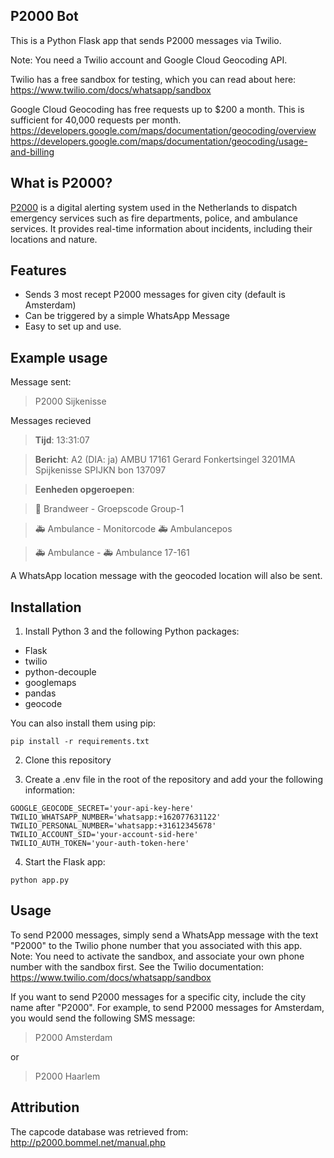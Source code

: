 ## P2000 Bot

This is a Python Flask app that sends P2000 messages via Twilio.

Note: You need a Twilio account and Google Cloud Geocoding API.

Twilio has a free sandbox for testing, which you can read about here:
https://www.twilio.com/docs/whatsapp/sandbox

Google Cloud Geocoding has free requests up to $200 a month. This is sufficient for 40,000 requests per month.
https://developers.google.com/maps/documentation/geocoding/overview
https://developers.google.com/maps/documentation/geocoding/usage-and-billing

## What is P2000?

[P2000](https://nl.wikipedia.org/wiki/P2000) is a digital alerting system used in the Netherlands to dispatch emergency services such as fire departments, police, and ambulance services. It provides real-time information about incidents, including their locations and nature.

## Features

* Sends 3 most recept P2000 messages for given city (default is Amsterdam)
* Can be triggered by a simple WhatsApp Message
* Easy to set up and use.

## Example usage

Message sent:
>P2000 Sijkenisse

Messages recieved

>**Tijd**: 13:31:07

>**Bericht**: A2 (DIA: ja) AMBU 17161 Gerard Fonkertsingel 3201MA Spijkenisse SPIJKN bon 137097

>**Eenheden opgeroepen**:

>🚒 Brandweer - Groepscode Group-1

>🚑 Ambulance - Monitorcode 🚑 Ambulancepos

>🚑 Ambulance - 🚑 Ambulance 17-161

A WhatsApp location message with the geocoded location will also be sent.



## Installation

1. Install Python 3 and the following Python packages:
* Flask
* twilio
* python-decouple
* googlemaps
* pandas
* geocode

You can also install them using pip:

```
pip install -r requirements.txt
```


2. Clone this repository
  
3. Create a .env file in the root of the repository and add your the following information:

```
GOOGLE_GEOCODE_SECRET='your-api-key-here'
TWILIO_WHATSAPP_NUMBER='whatsapp:+162077631122'
TWILIO_PERSONAL_NUMBER='whatsapp:+31612345678'
TWILIO_ACCOUNT_SID='your-account-sid-here'
TWILIO_AUTH_TOKEN='your-auth-token-here'
```

4. Start the Flask app:

```
python app.py
```

## Usage
To send P2000 messages, simply send a WhatsApp message with the text "P2000" to the Twilio phone number that you associated with this app.
Note: You need to activate the sandbox, and associate your own phone number with the sandbox first. See the Twilio documentation:
https://www.twilio.com/docs/whatsapp/sandbox

If you want to send P2000 messages for a specific city, include the city name after "P2000". For example, to send P2000 messages for Amsterdam, you would send the following SMS message:

>P2000 Amsterdam

or

>P2000 Haarlem

## Attribution

The capcode database was retrieved from: http://p2000.bommel.net/manual.php


